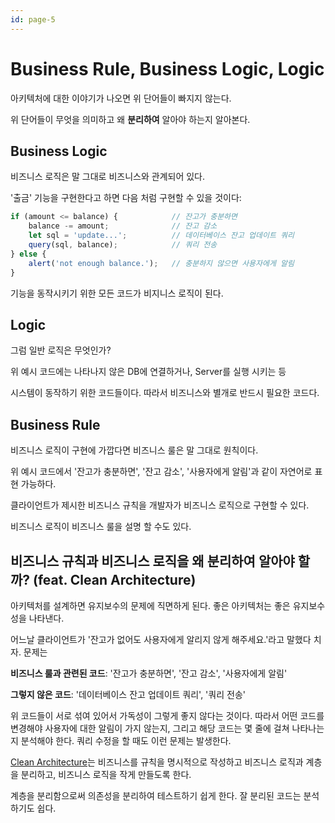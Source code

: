 ```yaml
---
id: page-5
---
```

# Business Rule, Business Logic, Logic

아키텍처에 대한 이야기가 나오면 위 단어들이 빠지지 않는다.

위 단어들이 무엇을 의미하고 왜 **분리하여** 알아야 하는지 알아본다.

## Business Logic

비즈니스 로직은 말 그대로 비즈니스와 관계되어 있다.

'출금' 기능을 구현한다고 하면 다음 처럼 구현할 수 있을 것이다:

```javascript
if (amount <= balance) {            // 잔고가 충분하면
    balance -= amount;              // 잔고 감소
    let sql = 'update...';          // 데이터베이스 잔고 업데이트 쿼리
    query(sql, balance);            // 쿼리 전송
} else {
    alert('not enough balance.');   // 충분하지 않으면 사용자에게 알림
}
```

기능을 동작시키기 위한 모든 코드가 비지니스 로직이 된다.

## Logic

그럼 일반 로직은 무엇인가?

위 예시 코드에는 나타나지 않은 DB에 연결하거나, Server를 실행 시키는 등

시스템이 동작하기 위한 코드들이다. 따라서 비즈니스와 별개로 반드시 필요한 코드다.

## Business Rule

비즈니스 로직이 구현에 가깝다면 비즈니스 룰은 말 그대로 원칙이다.

위 예시 코드에서 '잔고가 충분하면', '잔고 감소', '사용자에게 알림'과 같이 자연어로 표현 가능하다.

클라이언트가 제시한 비즈니스 규칙을 개발자가 비즈니스 로직으로 구현할 수 있다.

비즈니스 로직이 비즈니스 룰을 설명 할 수도 있다.

## 비즈니스 규칙과 비즈니스 로직을 왜 분리하여 알아야 할까? (feat. Clean Architecture)

아키텍처를 설계하면 유지보수의 문제에 직면하게 된다.
좋은 아키텍처는 좋은 유지보수성을 나타낸다.

어느날 클라이언트가 '잔고가 없어도 사용자에게 알리지 않게 해주세요.'라고 말했다 치자.
문제는

**비즈니스 룰과 관련된 코드**: '잔고가 충분하면', '잔고 감소', '사용자에게 알림'

**그렇지 않은 코드**: '데이터베이스 잔고 업데이트 쿼리', '쿼리 전송'

위 코드들이 서로 섞여 있어서 가독성이 그렇게 좋지 않다는 것이다.
따라서 어떤 코드를 변경해야 사용자에 대한 알림이 가지 않는지, 그리고 해당 코드는 몇 줄에 걸쳐 나타나는지 분석해야 한다.
쿼리 수정을 할 때도 이런 문제는 발생한다.

[Clean Architecture](https://blog.coderifleman.com/2017/12/18/the-clean-architecture/?utm_medium=social&utm_source=gaerae.com&utm_campaign=%EA%B0%9C%EB%B0%9C%EC%9E%90%EC%8A%A4%EB%9F%BD%EB%8B%A4)는
비즈니스를 규칙을 명시적으로 작성하고 비즈니스 로직과 계층을 분리하고, 비즈니스 로직을 작게 만들도록 한다.

계층을 분리함으로써 의존성을 분리하여 테스트하기 쉽게 한다. 잘 분리된 코드는 분석하기도 쉽다.
